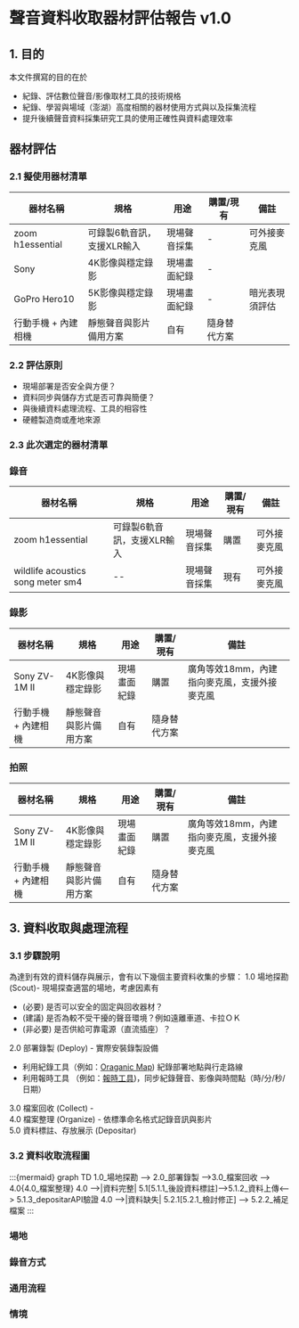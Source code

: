 # 聲音資料收取器材評估報告 v1.0

## 1. 目的
本文件撰寫的目的在於
* 紀錄、評估數位聲音/影像取材工具的技術規格
* 紀錄、學習與場域（澎湖）高度相關的器材使用方式與以及採集流程
* 提升後續聲音資料採集研究工具的使用正確性與資料處理效率

## 器材評估
### 2.1 擬使用器材清單
| 器材名稱 | 規格 | 用途 | 購置/現有 | 備註 |
|----------|------|------|------------|------|
| zoom h1essential | 可錄製6軌音訊，支援XLR輸入 | 現場聲音採集 | - | 可外接麥克風 |
| Sony | 4K影像與穩定錄影 | 現場畫面紀錄 | - |  |
| GoPro Hero10 | 5K影像與穩定錄影 | 現場畫面紀錄 | - | 暗光表現須評估 |
| 行動手機 + 內建相機 | 靜態聲音與影片備用方案 | 自有 | 隨身替代方案 |


### 2.2 評估原則
- 現場部署是否安全與方便？
- 資料同步與儲存方式是否可靠與簡便？
- 與後續資料處理流程、工具的相容性
- 硬體製造商或產地來源



### 2.3 此次選定的器材清單
### 錄音
| 器材名稱 | 規格 | 用途 | 購置/現有 | 備註 |
|----------|------|------|------------|------|
| zoom h1essential | 可錄製6軌音訊，支援XLR輸入 | 現場聲音採集 | 購置 | 可外接麥克風 |
| wildlife acoustics song meter sm4 | -- | 現場聲音採集 | 現有 | 可外接麥克風 |


### 錄影
| 器材名稱 | 規格 | 用途 | 購置/現有 | 備註 |
|----------|------|------|------------|------|
| Sony ZV-1M II | 4K影像與穩定錄影 | 現場畫面紀錄 | 購置 | 廣角等效18mm，內建指向麥克風，支援外接麥克風 |
| 行動手機 + 內建相機 | 靜態聲音與影片備用方案 | 自有 | 隨身替代方案 |
### 拍照
| 器材名稱 | 規格 | 用途 | 購置/現有 | 備註 |
|----------|------|------|------------|------|
| Sony ZV-1M II | 4K影像與穩定錄影 | 現場畫面紀錄 | 購置 | 廣角等效18mm，內建指向麥克風，支援外接麥克風 |
| 行動手機 + 內建相機 | 靜態聲音與影片備用方案 | 自有 | 隨身替代方案 |

## 3. 資料收取與處理流程

### 3.1 步驟說明
為達到有效的資料儲存與展示，會有以下幾個主要資料收集的步驟：
1.0 場地探勘 (Scout)- 現場探查適當的場地，考慮因素有
* (必要) 是否可以安全的固定與回收器材？
* (建議) 是否為較不受干擾的聲音環境？例如遠離車道、卡拉ＯＫ
* (非必要) 是否供給可靠電源（直流插座）？

2.0 部署錄製 (Deploy) - 實際安裝錄製設備
* 利用紀錄工具（例如：[Oraganic Map](https://organicmaps.app/)) 紀錄部署地點與行走路線
* 利用報時工具 （例如：[報時工具](https://time-voice-tracker-harryhow.replit.app/))，同步紀錄聲音、影像與時間點（時/分/秒/日期）

3.0 檔案回收 (Collect) -  
4.0 檔案整理 (Organize) - 依標準命名格式記錄音訊與影片  
5.0 資料標註、存放展示 (Depositar)


### 3.2 資料收取流程圖


:::{mermaid}
graph TD
1.0_場地探勘 --> 2.0_部署錄製 -->3.0_檔案回收 -->  4.0{4.0_檔案整理}
4.0 -->|資料完整| 5.1[5.1.1_後設資料標註]-->5.1.2_資料上傳<--> 5.1.3_depositarAPI驗證
4.0 -->|資料缺失| 5.2.1[5.2.1_檢討修正] --> 5.2.2_補足檔案
:::


### 場地
### 錄音方式
### 通用流程
### 情境
